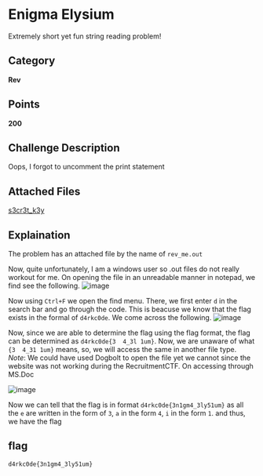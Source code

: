 # Enigma Elysium
Extremely short yet fun string reading problem!

## Category
**Rev**

## Points
**200**

## Challenge Description
Oops, I forgot to uncomment the print statement

## Attached Files
[s3cr3t_k3y](https://github.com/Sak-drago/Writeup/blob/main/Rev/s3cr3t_k3y%20(1))
## Explaination
The problem has an attached file by the name of `rev_me.out`

Now, quite unfortunately, I am a windows user so .out files do not really workout for me.
On opening the file in an unreadable manner in notepad, we find see the following.
![image](https://github.com/Sak-drago/Writeup/assets/116898248/05beee17-e569-45c1-973f-69826342313b)

Now using `Ctrl+F` we open the find menu. There, we first enter `d` in the search bar and go through the code. This is beacuse we know that the flag exists in the formal of `d4rkc0de`. We come across the following.
![image](https://github.com/Sak-drago/Writeup/assets/116898248/cec542cc-47bc-45db-bc89-3a750f416fe8)

Now, since we are able to determine the flag using the flag format, the flag can be determined as `d4rkc0de{3  4_3l 1um}`.
Now, we are unaware of what `{3  4_31 1um}` means, so, we will access the same in another file type.
*Note*: We could have used Dogbolt to open the file yet we cannot since the website was not working during the RecruitmentCTF.
On accessing through MS.Doc

![image](https://github.com/Sak-drago/Writeup/assets/116898248/916fc349-1d75-435a-ac98-f3014fb1e29f)

Now we can tell that the flag is in format `d4rkc0de{3n1gm4_3ly51um}` as all the `e` are written in the form of `3`, `a` in the form `4`, `i` in the form `1`.
and thus, we have the flag

## flag
`d4rkc0de{3n1gm4_3ly51um}`
